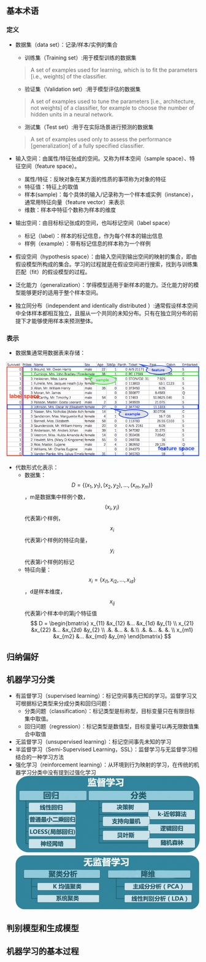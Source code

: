 
## 基本术语
### 定义
- 数据集（data set）：记录/样本/实例的集合
    - 训练集（Training set）:用于模型训练的数据集
    >A set of examples used for learning, which is to fit the parameters [i.e., weights] of the classifier.
    - 验证集（Validation set）:用于模型评估的数据集
    > A set of examples used to tune the parameters [i.e., architecture, not weights] of a classifier, for example to choose the number of hidden units in a neural network.
    - 测试集（Test set）:用于在实际场景进行预测的数据集
    > A set of examples used only to assess the performance [generalization] of a fully specified classifier. 

- 输入空间：由属性/特征张成的空间。又称为样本空间（sample space）、特征空间（feature space）。
    - 属性/特征：反映对象在某方面的性质的事项称为对象的特征
    - 特征值：特征上的取值
    - 样本(sample)：每个具体的输入/记录称为一个样本或实例（instance），通常用特征向量（feature vector）来表示
    - 维数：样本中特征个数称为样本的维度
- 输出空间：由目标标记张成的空间，也叫标记空间（label space）
    - 标记（label）：样本的标记信息，作为每个样本的输出信息
    - 样例（example）：带有标记信息的样本称为一个样例
- 假设空间（hypothesis space）：由输入空间到输出空间的映射的集合，即由假设模型所构成的集合。学习的过程就是在假设空间进行搜索，找到与训练集匹配（fit）的假设模型的过程。

- 泛化能力（generalization）：学得模型适用于新样本的能力。泛化能力好的模型能够更好的适用于整个样本空间。
- 独立同分布（independent and identically distributed ）:通常假设样本空间中全体样本都相互独立，且服从一个共同的未知分布。只有在独立同分布的前提下才能够使用样本来预测整体。

### 表示
- 数据集通常用数据表来存储：

![](/assets/dataset.png)

- 代数形式化表示：
    - 数据集：$$D = \{(x_{1},y_{1}),(x_{2},y_{2}),...,(x_{m},y_{m})\}$$，m是数据集中样例个数，$$(x_{i},y_{i})$$代表第i个样例，$$x_{i}$$代表第i个样例的特征向量，$$y_{i}$$代表第i个样例的标记
    - 特征向量：$$x_{i}=\{x_{i1}, x_{i2},...,x_{id}\}$$，d是样本维度，$$x_{ij}$$代表第i个样本中的第j个特征值
$$
D = \begin{bmatrix}
x_{11} &x_{12}  &...  &x_{1d} &y_{1}  \\ 
x_{21} &x_{22}  &...  &x_{2d} &y_{2} \\ 
.&. &...  &. &.\\ 
.&. &...  &. &. \\ 
x_{m1} &x_{m2}  &...  &x_{md} &y_{m} 
\end{bmatrix}
$$

## 归纳偏好

## 机器学习分类
- 有监督学习（supervised learning）：标记空间事先已知的学习。监督学习又可根据标记类型来分成分类和回归问题：
    - 分类问题（classification）：标记类型是标称型，目标变量只在有限目标集中取值。
    - 回归问题（regression）：标记类型是数值型，目标变量可以再无限数值集合中取值
- 无监督学习（unsupervised learning）：标记空间事先未知的学习
- 半监督学习（Semi-Supervised Learning，SSL）：监督学习与无监督学习相结合的一种学习方法
- 强化学习（reinforcement learning）：从环境到行为映射的学习，在传统的机器学习分类中没有提到过强化学习
![](/assets/cf.png)

## 判别模型和生成模型


## 机器学习的基本过程




